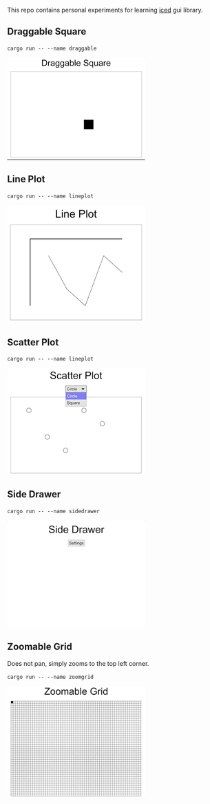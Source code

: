 This repo contains personal experiments for learning [iced](https://github.com/hecrj/iced) gui library.

## Draggable Square

```shell
cargo run -- --name draggable
```

![draggable](./images/draggable.gif)

## Line Plot

```shell
cargo run -- --name lineplot
```

<img src="./images/lineplot.png" width="320">

## Scatter Plot

```shell
cargo run -- --name lineplot
```

![scatterplot](./images/scatterplot.gif)

## Side Drawer

```shell
cargo run -- --name sidedrawer
```

![sidedrawer](./images/sidedrawer.gif)

## Zoomable Grid

Does not pan, simply zooms to the top left corner.

```shell
cargo run -- --name zoomgrid
```

![zoomgrid](./images/zoomgrid.gif)
